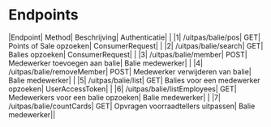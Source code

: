 ---
---

# Endpoints



|Endpoint| Method| Beschrijving| Authenticatie| |
|1| /uitpas/balie/pos| GET| Points of Sale opzoeken| ConsumerRequest| |
|2| /uitpas/balie/search| GET| Balies opzoeken| ConsumerRequest| |
|3| /uitpas/balie/member| POST| Medewerker toevoegen aan balie| Balie medewerker| |
|4| /uitpas/balie/removeMember| POST| Medewerker verwijderen van balie| Balie medewerker| |
|5| /uitpas/balie/list| GET| Balies voor een medewerker opzoeken| UserAccessToken| |
|6| /uitpas/balie/listEmployees| GET| Medewerkers voor een balie opzoeken| Balie medewerker| |
|7| /uitpas/balie/countCards| GET| Opvragen voorraadtellers uitpassen| Balie medewerker||

